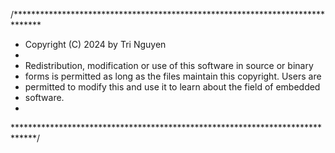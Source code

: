/******************************************************************************
 * Copyright (C) 2024 by Tri Nguyen
 *
 * Redistribution, modification or use of this software in source or binary
 * forms is permitted as long as the files maintain this copyright. Users are
 * permitted to modify this and use it to learn about the field of embedded
 * software.
 *
 *****************************************************************************/
